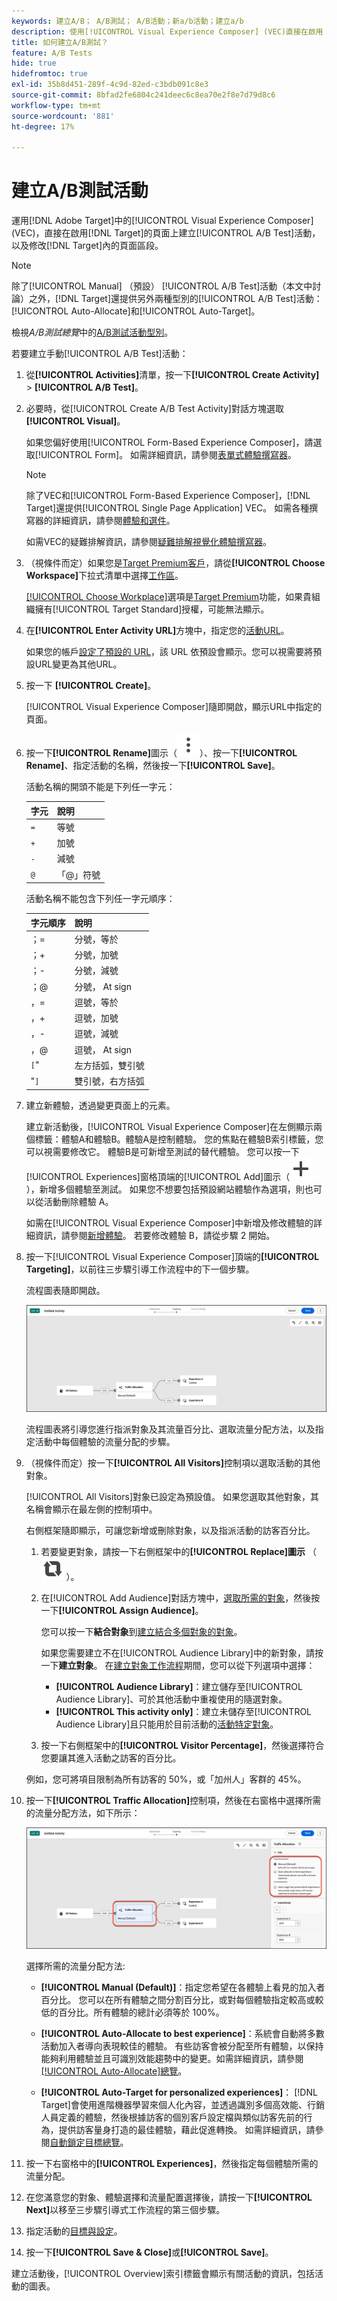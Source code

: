 ```yaml
---
keywords: 建立A/B； A/B測試； A/B活動；新a/b活動；建立a/b
description: 使用[!UICONTROL Visual Experience Composer] (VEC)直接在啟用 [!DNL Target]的頁面上建立A/B測試活動。
title: 如何建立A/B測試？
feature: A/B Tests
hide: true
hidefromtoc: true
exl-id: 35b8d451-289f-4c9d-82ed-c3bdb091c8e3
source-git-commit: 8bfad2fe6804c241deec6c8ea70e2f8e7d79d8c6
workflow-type: tm+mt
source-wordcount: '881'
ht-degree: 17%

---
```


# 建立A/B測試活動

運用[!DNL Adobe Target]中的[!UICONTROL Visual Experience Composer] (VEC)，直接在啟用[!DNL Target]的頁面上建立[!UICONTROL A/B Test]活動，以及修改[!DNL Target]內的頁面區段。

>[!NOTE]
>
>除了[!UICONTROL Manual] （預設） [!UICONTROL A/B Test]活動（本文中討論）之外，[!DNL Target]還提供另外兩種型別的[!UICONTROL A/B Test]活動： [!UICONTROL Auto-Allocate]和[!UICONTROL Auto-Target]。
>
>檢視&#x200B;*A/B測試總覽*&#x200B;中的[A/B測試活動型別](/help/main/c-activities/t-test-ab/test-ab.md#types)。

若要建立手動[!UICONTROL A/B Test]活動：

1. 從&#x200B;**[!UICONTROL Activities]**&#x200B;清單，按一下&#x200B;**[!UICONTROL Create Activity]** > **[!UICONTROL A/B Test]**。

1. 必要時，從[!UICONTROL Create A/B Test Activity]對話方塊選取&#x200B;**[!UICONTROL Visual]**。

   如果您偏好使用[!UICONTROL Form-Based Experience Composer]，請選取[!UICONTROL Form]。 如需詳細資訊，請參閱[表單式體驗撰寫器](/help/main/c-experiences/form-experience-composer.md)。

   >[!NOTE]
   >
   >除了VEC和[!UICONTROL Form-Based Experience Composer]，[!DNL Target]還提供[!UICONTROL Single Page Application] VEC。 如需各種撰寫器的詳細資訊，請參閱[體驗和選件](/help/main/c-experiences/experiences.md)。
   >
   >如需VEC的疑難排解資訊，請參閱[疑難排解視覺化體驗撰寫器](/help/main/c-experiences/c-visual-experience-composer/r-troubleshoot-composer/troubleshoot-composer.md)。

1. （視條件而定）如果您是[Target Premium客戶](/help/main/c-intro/intro.md#premium)，請從&#x200B;**[!UICONTROL Choose Workspace]**&#x200B;下拉式清單中選擇[工作區](/help/main/administrating-target/c-user-management/property-channel/property-channel.md)。

   [[!UICONTROL Choose Workplace]](/help/main/administrating-target/c-user-management/property-channel/property-channel.md)選項是[Target Premium](/help/main/c-intro/intro.md)功能，如果貴組織擁有[!UICONTROL Target Standard]授權，可能無法顯示。

1. 在&#x200B;**[!UICONTROL Enter Activity URL]**&#x200B;方塊中，指定您的[活動URL](/help/main/c-activities/t-test-ab/t-test-create-ab/ab-activity-url.md)。

   如果您的帳戶[設定了預設的 URL](/help/main/administrating-target/visual-experience-composer-set-up.md)，該 URL 依預設會顯示。您可以視需要將預設URL變更為其他URL。

1. 按一下 **[!UICONTROL Create]**。

   [!UICONTROL Visual Experience Composer]隨即開啟，顯示URL中指定的頁面。

1. 按一下&#x200B;**[!UICONTROL Rename]**&#x200B;圖示（![重新命名圖示](/help/main/assets/icons/MoreSmallListVert.svg)）、按一下&#x200B;**[!UICONTROL Rename]**、指定活動的名稱，然後按一下&#x200B;**[!UICONTROL Save]**。

   活動名稱的開頭不能是下列任一字元：

   | 字元 | 說明 |
   |--- |--- |
   | `=` | 等號 |
   | `+` | 加號 |
   | `-` | 減號 |
   | `@` | 「@」符號 |

   活動名稱不能包含下列任一字元順序：

   | 字元順序 | 說明 |
   |--- |--- |
   | ；= | 分號，等於 |
   | ；+ | 分號，加號 |
   | ；- | 分號，減號 |
   | ；@ | 分號， At sign |
   | ，= | 逗號，等於 |
   | ，+ | 逗號，加號 |
   | ，- | 逗號，減號 |
   | ，@ | 逗號， At sign |
   | `[`&quot; | 左方括弧，雙引號 |
   | &quot;`]` | 雙引號，右方括弧 |

1. 建立新體驗，透過變更頁面上的元素。

   建立新活動後，[!UICONTROL Visual Experience Composer]在左側顯示兩個標籤：體驗A和體驗B。體驗A是控制體驗。 您的焦點在體驗B索引標籤，您可以視需要修改它。 體驗B是可新增至測試的替代體驗。 您可以按一下[!UICONTROL Experiences]窗格頂端的[!UICONTROL Add]圖示（![新增圖示](/help/main/assets/icons/Add.svg) ），新增多個體驗至測試。 如果您不想要包括預設網站體驗作為選項，則也可以從活動刪除體驗 A。

   如需在[!UICONTROL Visual Experience Composer]中新增及修改體驗的詳細資訊，請參閱[新增體驗](/help/main/c-activities/t-test-ab/t-test-create-ab/ab-add-experience.md#task_454646F2895242D3B92DC395A0CE1A00)。 若要修改體驗 B，請從步驟 2 開始。

1. 按一下[!UICONTROL Visual Experience Composer]頂端的&#x200B;**[!UICONTROL Targeting]**，以前往三步驟引導工作流程中的下一個步驟。

   流程圖表隨即開啟。

   ![A/B 測試鎖定目標步驟](/help/main/c-activities/t-test-ab/t-test-create-ab/assets/ab_flow-new-ui.png)

   流程圖表將引導您進行指派對象及其流量百分比、選取流量分配方法，以及指定活動中每個體驗的流量分配的步驟。

1. （視條件而定）按一下&#x200B;**[!UICONTROL All Visitors]**&#x200B;控制項以選取活動的其他對象。

   [!UICONTROL All Visitors]對象已設定為預設值。 如果您選取其他對象，其名稱會顯示在最左側的控制項中。

   右側框架隨即顯示，可讓您新增或刪除對象，以及指派活動的訪客百分比。

   1. 若要變更對象，請按一下右側框架中的&#x200B;**[!UICONTROL Replace]圖示** （ ![取代圖示](/help/main/assets/icons/Retweet.svg) ）。
   1. 在[!UICONTROL Add Audience]對話方塊中，[選取所需的對象](/help/main/c-activities/t-test-ab/t-test-create-ab/ab-audience.md)，然後按一下&#x200B;**[!UICONTROL Assign Audience]**。

      您可以按一下&#x200B;**結合對象**&#x200B;到[建立結合多個對象的對象](/help/main/c-target/combining-multiple-audiences.md)。

      如果您需要建立不在[!UICONTROL Audience Library]中的新對象，請按一下&#x200B;**建立對象**。 在[建立對象工作流程](/help/main/c-target/c-audiences/audiences.md)期間，您可以從下列選項中選擇：

      * **[!UICONTROL Audience Library]**：建立儲存至[!UICONTROL Audience Library]、可於其他活動中重複使用的隨選對象。
      * **[!UICONTROL This activity only]**：建立未儲存至[!UICONTROL Audience Library]且只能用於目前活動的[活動特定對象](/help/main/c-target/creating-activity-only-audience.md)。

   1. 按一下右側框架中的&#x200B;**[!UICONTROL Visitor Percentage]**，然後選擇符合您要讓其進入活動之訪客的百分比。

   例如，您可將項目限制為所有訪客的 50%，或「加州人」客群的 45%。

1. 按一下&#x200B;**[!UICONTROL Traffic Allocation]**&#x200B;控制項，然後在右窗格中選擇所需的流量分配方法，如下所示：

   ![流量分配方法設定](/help/main/c-activities/t-test-ab/t-test-create-ab/assets/traffic-allocation-method-new.png)

   選擇所需的流量分配方法:

   * **[!UICONTROL Manual (Default)]**：指定您希望在各體驗上看見的加入者百分比。 您可以在所有體驗之間分割百分比，或對每個體驗指定較高或較低的百分比。所有體驗的總計必須等於 100%。

   * **[!UICONTROL Auto-Allocate to best experience]**：系統會自動將多數活動加入者導向表現較佳的體驗。 有些訪客會被分配至所有體驗，以保持能夠利用體驗並且可識別效能趨勢中的變更。如需詳細資訊，請參閱[[!UICONTROL Auto-Allocate]總覽](/help/main/c-activities/automated-traffic-allocation/automated-traffic-allocation.md#concept_A1407678796B4C569E94CBA8A9F7F5D4)。

   * **[!UICONTROL Auto-Target for personalized experiences]**： [!DNL Target]會使用進階機器學習來個人化內容，並透過識別多個高效能、行銷人員定義的體驗，然後根據訪客的個別客戶設定檔與類似訪客先前的行為，提供訪客量身打造的最佳體驗，藉此促進轉換。 如需詳細資訊，請參閱[自動鎖定目標總覽](/help/main/c-activities/auto-target/auto-target-to-optimize.md)。

1. 按一下右窗格中的&#x200B;**[!UICONTROL Experiences]**，然後指定每個體驗所需的流量分配。

1. 在您滿意您的對象、體驗選擇和流量配置選擇後，請按一下&#x200B;**[!UICONTROL Next]**&#x200B;以移至三步驟引導式工作流程的第三個步驟。

1. 指定活動的[目標與設定](/help/main/c-activities/t-test-ab/t-test-create-ab/ab-goals-and-settings.md)。

1. 按一下&#x200B;**[!UICONTROL Save & Close]**&#x200B;或&#x200B;**[!UICONTROL Save]**。

建立活動後，[!UICONTROL Overview]索引標籤會顯示有關活動的資訊，包括活動的圖表。
